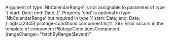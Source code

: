 Argument of type 'NbCalendarRange<any>' is not assignable to parameter of type '{ start: Date; end: Date; }'.
  Property 'end' is optional in type 'NbCalendarRange<any>' but required in type '{ start: Date; end: Date; }'.ngtsc(2345)
pilotage-conditions.component.ts(11, 29): Error occurs in the template of component PilotageConditionsComponent.
(rangeChange)="fetchByRange($event)"
